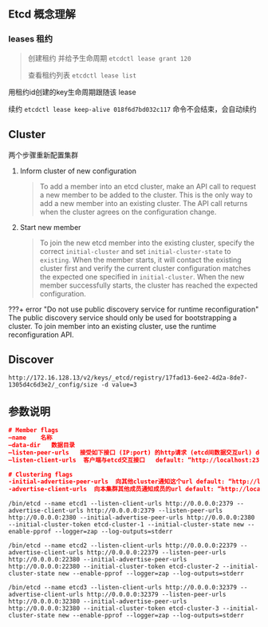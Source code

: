 ## Etcd 概念理解

### leases 租约

>   创建租约 并给予生命周期 `etcdctl lease grant 120`
>
>   查看租约列表 `etcdctl lease list`

用租约id创建的key生命周期跟随该 lease

续约 `etcdctl lease keep-alive 018f6d7bd032c117` 命令不会结束，会自动续约

## Cluster

两个步骤重新配置集群

1.  Inform cluster of new configuration
    
    >   To add a member into an etcd cluster, make an API call to request a new  member to be added to the cluster. This is the only way to add a new  member into an existing cluster. The API call returns when the cluster  agrees on the configuration change.

2.  Start new member

    >   To join the new etcd member into the existing cluster, specify the correct `initial-cluster` and set `initial-cluster-state` to `existing`. When the member starts, it will contact the existing cluster first and  verify the current cluster configuration matches the expected one  specified in `initial-cluster`. When the new member successfully starts, the cluster has reached the expected configuration.

    
    

???+ error "Do not use public discovery service for runtime reconfiguration"
    The public discovery service should only be used for bootstrapping a cluster. To join member into an existing cluster, use the runtime reconfiguration API.

## Discover

``` shell
http://172.16.128.13/v2/keys/_etcd/registry/17fad13-6ee2-4d2a-8de7-1305d4c6d3e2/_config/size -d value=3
```



## 参数说明

```json
# Member flags
–name 	 名称
–data-dir	数据目录
–listen-peer-urls	接受如下接口 (IP:port) 的http请求 (etcd间数据交互url)	default: “http://localhost:2380”
–listen-client-urls  客户端与etcd交互接口	default: “http://localhost:2379”

# Clustering flags
-initial-advertise-peer-urls  向其他cluster通知这个url	default: “http://localhost:2380”
-advertise-client-urls  向本集群其他成员通知成员的url default: “http://localhost:2379”

```





```shell
/bin/etcd --name etcd1 --listen-client-urls http://0.0.0.0:2379 --advertise-client-urls http://0.0.0.0:2379 --listen-peer-urls http://0.0.0.0:2380 --initial-advertise-peer-urls http://0.0.0.0:2380 --initial-cluster-token etcd-cluster-1 --initial-cluster-state new --enable-pprof --logger=zap --log-outputs=stderr
```

```shell
/bin/etcd --name etcd2 --listen-client-urls http://0.0.0.0:22379 --advertise-client-urls http://0.0.0.0:22379 --listen-peer-urls http://0.0.0.0:22380 --initial-advertise-peer-urls http://0.0.0.0:22380 --initial-cluster-token etcd-cluster-2 --initial-cluster-state new --enable-pprof --logger=zap --log-outputs=stderr
```


```shell
/bin/etcd --name etcd3 --listen-client-urls http://0.0.0.0:32379 --advertise-client-urls http://0.0.0.0:32379 --listen-peer-urls http://0.0.0.0:32380 --initial-advertise-peer-urls http://0.0.0.0:32380 --initial-cluster-token etcd-cluster-3 --initial-cluster-state new --enable-pprof --logger=zap --log-outputs=stderr
```